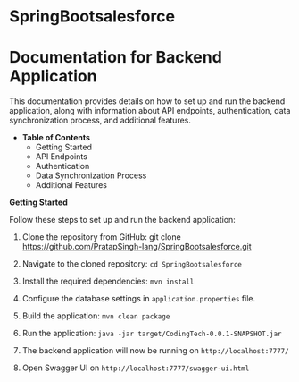 # SpringBootsalesforce

# **Documentation for Backend Application**
This documentation provides details on how to set up and run the backend application, along with information about API endpoints, authentication, data synchronization process, and additional features.

- **Table of Contents** 
    - Getting Started
    - API Endpoints
    - Authentication
    - Data Synchronization Process
    - Additional Features

**Getting Started**

Follow these steps to set up and run the backend application:

1. Clone the repository from GitHub: git clone https://github.com/PratapSingh-lang/SpringBootsalesforce.git

2. Navigate to the cloned repository: `cd SpringBootsalesforce`
3. Install the required dependencies: `mvn install`

4. Configure the database settings in `application.properties` file.
4. Build the application: `mvn clean package`
5. Run the application: `java -jar target/CodingTech-0.0.1-SNAPSHOT.jar`
6. The backend application will now be running on `http://localhost:7777/`
7. Open Swagger UI on `http://localhost:7777/swagger-ui.html` 
